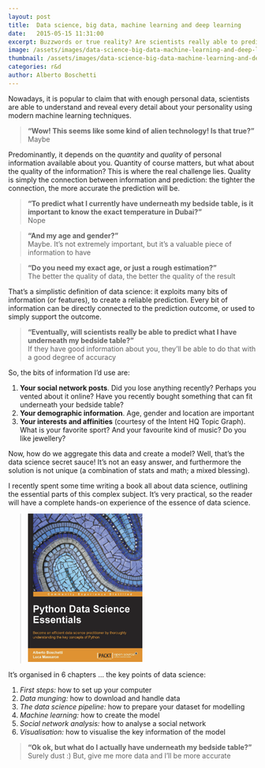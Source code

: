 ```yaml
---
layout: post
title:  Data science, big data, machine learning and deep learning
date:   2015-05-15 11:31:00
excerpt: Buzzwords or true reality? Are scientists really able to predict what you have underneath your bedside table?
image: /assets/images/data-science-big-data-machine-learning-and-deep-learning-title.jpg
thumbnail: /assets/images/data-science-big-data-machine-learning-and-deep-learning-thumbnail.jpg
categories: r&d
author: Alberto Boschetti
---
```


Nowadays, it is popular to claim that with enough personal data, scientists are able to understand and reveal every detail about your personality using modern machine learning techniques.

> **“Wow! This seems like some kind of alien technology! Is that true?”**  
> Maybe

Predominantly, it depends on the _quantity_ and _quality_ of personal information available about you. Quantity of course matters, but what about the quality of the information? This is where the real challenge lies. Quality is simply the connection between information and prediction: the tighter the connection, the more accurate the prediction will be.

> **“To predict what I currently have underneath my bedside table, is it important to know the exact temperature in Dubai?”**  
> Nope

> **“And my age and gender?”**  
> Maybe. It’s not extremely important, but it’s a valuable piece of information to have

> **“Do you need my exact age, or just a rough estimation?”**  
> The better the quality of data, the better the quality of the result

That’s a simplistic definition of data science: it exploits many bits of information (or features), to create a reliable prediction. Every bit of information can be directly connected to the prediction outcome, or used to simply support the outcome.

> **“Eventually, will scientists really be able to predict what I have underneath my bedside table?”**  
> If they have good information about you, they’ll be able to do that with a good degree of accuracy

So, the bits of information I’d use are:

1. **Your social network posts**. Did you lose anything recently? Perhaps you vented about it online? Have you recently bought something that can fit underneath your bedside table?
2. **Your demographic information**. Age, gender and location are important
3. **Your interests and affinities** (courtesy of the Intent HQ Topic Graph). What is your favorite sport? And your favourite kind of music? Do you like jewellery?

Now, how do we aggregate this data and create a model? Well, that’s the data science secret sauce! It’s not an easy answer, and furthermore the solution is not unique (a combination of stats and math; a mixed blessing).


I recently spent some time writing a book all about data science, outlining the essential parts of this complex subject. It’s very practical, so the reader will have a complete hands-on experience of the essence of data science. 


> [<img src="/assets/images/data-science-big-data-machine-learning-and-deep-learning_book_img.png" height="300">](http://www.amazon.co.uk/Python-Science-Essentials-Alberto-Boschetti/dp/1785280422)


It’s organised in 6 chapters … the key points of data science:  

1. *First steps:* how to set up your computer
2. *Data munging:* how to download and handle data
3. *The data science pipeline:* how to prepare your dataset for modelling
4. *Machine learning:* how to create the model
5. *Social network analysis:* how to analyse a social network
6. *Visualisation:* how to visualise the key information of the model


> **“Ok ok, but what do I actually have underneath my bedside table?”**  
> Surely dust :) But, give me more data and I’ll be more accurate
